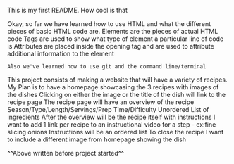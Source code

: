 This is my first README. How cool is that

Okay, so far we have learned how to use HTML and what the different pieces of basic HTML code are. 
    Elements are the pieces of actual HTML code
    Tags are used to show what type of element a particular line of code is
    Attributes are placed inside the opening tag and are used to attribute additional information to the element

    Also we've learned how to use git and the command line/terminal 

This project consists of making a website that will have a variety of recipes. 
My Plan is to have a homepage showcasing the 3 recipes with images of the dishes
Clicking on either the image or the title of the dish will link to the recipe page
The recipe page will have an overview of the recipe 
    Season/Type/Length/Servings/Prep Time/Difficulty
    Unordered List of ingredients 
After the overview will be the recipe itself with instructions 
    I want to add 1 link per recipe to an instructional video for a step - ex:fine slicing onions
    Instructions will be an ordered list
To close the recipe I want to include a different image from homepage showing the dish

^^Above written before project started^^